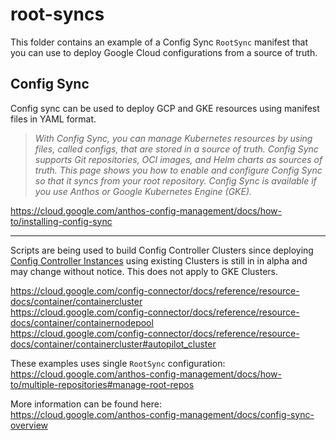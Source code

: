 # root-syncs

This folder contains an example of a Config Sync `RootSync` manifest that you can use to deploy Google Cloud configurations from a source of truth.

## Config Sync

Config sync can be used to deploy GCP and GKE resources using manifest files in YAML format.

> *With Config Sync, you can manage Kubernetes resources by using files, called configs, that are stored in a source of truth. Config Sync supports Git repositories, OCI images, and Helm charts as sources of truth. This page shows you how to enable and configure Config Sync so that it syncs from your root repository. Config Sync is available if you use Anthos or Google Kubernetes Engine (GKE).*

https://cloud.google.com/anthos-config-management/docs/how-to/installing-config-sync

---

Scripts are being used to build Config Controller Clusters since deploying [Config Controller Instances](https://cloud.google.com/config-connector/docs/reference/resource-docs/configcontroller/configcontrollerinstance) using existing Clusters is still in in alpha and may change without notice. This does not apply to GKE Clusters.

https://cloud.google.com/config-connector/docs/reference/resource-docs/container/containercluster
<br>https://cloud.google.com/config-connector/docs/reference/resource-docs/container/containernodepool
<br>https://cloud.google.com/config-connector/docs/reference/resource-docs/container/containercluster#autopilot_cluster

These examples uses single `RootSync` configuration:
<br>https://cloud.google.com/anthos-config-management/docs/how-to/multiple-repositories#manage-root-repos

More information can be found here:
<br>https://cloud.google.com/anthos-config-management/docs/config-sync-overview

